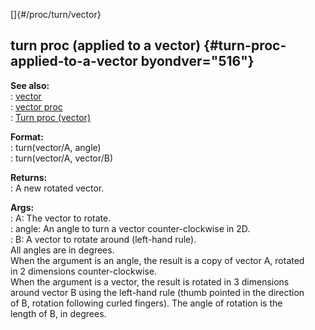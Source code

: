 []{#/proc/turn/vector}    
## turn proc (applied to a vector) {#turn-proc-applied-to-a-vector byondver="516"}    
**See also:**    
:   [vector](ref/vector)    
:   [vector proc](ref/proc/vector)    
:   [Turn proc (vector)](ref/vector/proc/Turn)    
<!-- -->    
**Format:**    
:   turn(vector/A, angle)    
:   turn(vector/A, vector/B)    
<!-- -->    
**Returns:**    
:   A new rotated vector.    
<!-- -->    
**Args:**    
:   A: The vector to rotate.    
:   angle: An angle to turn a vector counter-clockwise in 2D.    
:   B: A vector to rotate around (left-hand rule).    
All angles are in degrees.    
When the argument is an angle, the result is a copy of vector A, rotated    
in 2 dimensions counter-clockwise.    
When the argument is a vector, the result is rotated in 3 dimensions    
around vector B using the left-hand rule (thumb pointed in the direction    
of B, rotation following curled fingers). The angle of rotation is the    
length of B, in degrees.  